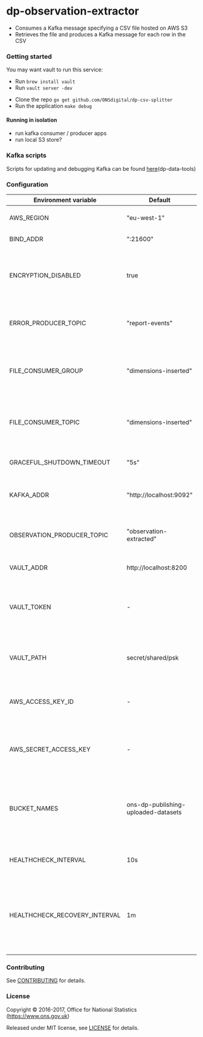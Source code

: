 dp-observation-extractor
================

* Consumes a Kafka message specifying a CSV file hosted on AWS S3
* Retrieves the file and produces a Kafka message for each row in the CSV

### Getting started

You may want vault to run this service:

- Run `brew install vault`
- Run `vault server -dev`

* Clone the repo `go get github.com/ONSdigital/dp-csv-splitter`
* Run the application `make debug`

#### Running in isolation
* run kafka consumer / producer apps
* run local S3 store?

### Kafka scripts

Scripts for updating and debugging Kafka can be found [here](https://github.com/ONSdigital/dp-data-tools)(dp-data-tools)

### Configuration

| Environment variable          | Default                             | Description
| ----------------------------- | ----------------------------------- | ----------------------------------------------------
| AWS_REGION                    | "eu-west-1"                         | The AWS region to use
| BIND_ADDR                     | ":21600"                            | The port to bind to
| ENCRYPTION_DISABLED           | true                                | A boolean flag to identify if encryption of files is disabled or not
| ERROR_PRODUCER_TOPIC          | "report-events"                     | The Kafka topic to send report event errors to
| FILE_CONSUMER_GROUP           | "dimensions-inserted"               | The Kafka consumer group to consume file messages from
| FILE_CONSUMER_TOPIC           | "dimensions-inserted"               | The Kafka topic to consume file messages from
| GRACEFUL_SHUTDOWN_TIMEOUT     | "5s"                                | The shutdown timeout in seconds
| KAFKA_ADDR                    | "http://localhost:9092"             | The address of the Kafka instance
| OBSERVATION_PRODUCER_TOPIC    | "observation-extracted"             | The Kafka topic to send the observation messages to
| VAULT_ADDR                    | http://localhost:8200               | The vault address
| VAULT_TOKEN                   | -                                   | Vault token required for the client to talk to vault. (Use `make debug` to create a vault token)
| VAULT_PATH                    | secret/shared/psk                   | The path where the psks will be stored in for vault
| AWS_ACCESS_KEY_ID             | -                                   | The AWS access key credential for the observation extractor
| AWS_SECRET_ACCESS_KEY         | -                                   | The AWS secret key credential for the observation extractor
| BUCKET_NAMES                  | ons-dp-publishing-uploaded-datasets | The expected S3 bucket names where the CSV files will be obtained from
| HEALTHCHECK_INTERVAL          | 10s                                 | The period of time between health 
| HEALTHCHECK_RECOVERY_INTERVAL | 1m                                  | The period of time after which failing checks will result in critical global check status

### Contributing

See [CONTRIBUTING](CONTRIBUTING.md) for details.

### License

Copyright © 2016-2017, Office for National Statistics (https://www.ons.gov.uk)

Released under MIT license, see [LICENSE](LICENSE.md) for details.
